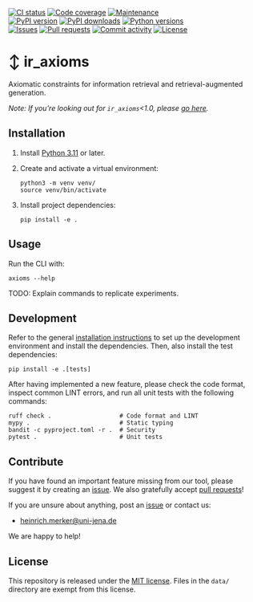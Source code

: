 [![CI status](https://img.shields.io/github/actions/workflow/status/webis-de/ir_axioms/ci.yml?branch=main&style=flat-square)](https://github.com/webis-de/ir_axioms/actions/workflows/ci.yml)
[![Code coverage](https://img.shields.io/codecov/c/github/webis-de/ir_axioms?style=flat-square)](https://codecov.io/github/webis-de/ir_axioms/)
[![Maintenance](https://img.shields.io/maintenance/yes/2025?style=flat-square)](https://github.com/webis-de/ir_axioms/graphs/contributors)  
[![PyPI version](https://img.shields.io/pypi/v/ir-axioms?style=flat-square)](https://pypi.org/project/ir-axioms/)
[![PyPI downloads](https://img.shields.io/pypi/dm/ir-axioms?style=flat-square)](https://pypi.org/project/ir-axioms/)
[![Python versions](https://img.shields.io/pypi/pyversions/ir-axioms?style=flat-square)](https://pypi.org/project/ir-axioms/)  
[![Issues](https://img.shields.io/github/issues/webis-de/ir_axioms?style=flat-square)](https://github.com/webis-de/ir_axioms/issues)
[![Pull requests](https://img.shields.io/github/issues-pr/webis-de/ir_axioms?style=flat-square)](https://github.com/webis-de/ir_axioms/pulls)
[![Commit activity](https://img.shields.io/github/commit-activity/m/webis-de/ir_axioms?style=flat-square)](https://github.com/webis-de/ir_axioms/commits)
[![License](https://img.shields.io/github/license/webis-de/ir_axioms?style=flat-square)](LICENSE)

# ↕️ ir_axioms

Axiomatic constraints for information retrieval and retrieval-augmented generation.

_Note: If you're looking out for `ir_axioms`<1.0, please [go here]()._

## Installation

1. Install [Python 3.11](https://python.org/downloads/) or later.
2. Create and activate a virtual environment:

    ```shell
    python3 -m venv venv/
    source venv/bin/activate
    ```

3. Install project dependencies:

    ```shell
    pip install -e .
    ```

## Usage

Run the CLI with:

```shell
axioms --help
```

TODO: Explain commands to replicate experiments.

## Development

Refer to the general [installation instructions](#installation) to set up the development environment and install the dependencies.
Then, also install the test dependencies:

```shell
pip install -e .[tests]
```

After having implemented a new feature, please check the code format, inspect common LINT errors, and run all unit tests with the following commands:

```shell
ruff check .                   # Code format and LINT
mypy .                         # Static typing
bandit -c pyproject.toml -r .  # Security
pytest .                       # Unit tests
```

## Contribute

If you have found an important feature missing from our tool, please suggest it by creating an [issue](https://github.com/webis-de/ir_axioms/issues). We also gratefully accept [pull requests](https://github.com/webis-de/ir_axioms/pulls)!

If you are unsure about anything, post an [issue](https://github.com/webis-de/ir_axioms/issues/new) or contact us:

- [heinrich.merker@uni-jena.de](mailto:heinrich.merker@uni-jena.de)

We are happy to help!

## License

This repository is released under the [MIT license](LICENSE).
Files in the `data/` directory are exempt from this license.
